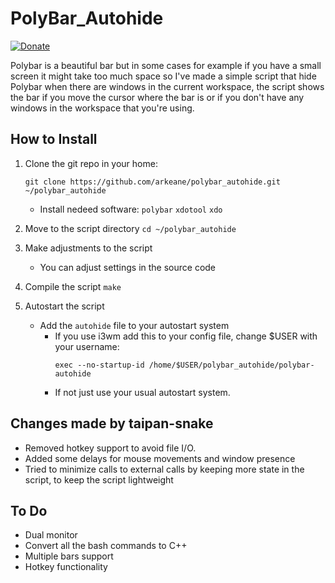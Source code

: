 # PolyBar_Autohide

[![Donate](https://img.shields.io/badge/Donate-PayPal-green.svg)](https://www.paypal.com/cgi-bin/webscr?cmd=_s-xclick&hosted_button_id=LZDKH4PL5Z3XN&source=url)

Polybar is a beautiful bar but in some cases for example if you have a small screen it might take too much space so I've made a simple script that hide Polybar when there are windows in the current workspace, the script shows the bar if you move the cursor where the bar is or if you don't have any windows in the workspace that you're using.

## How to Install
1. Clone the git repo in your home: 
     ```
     git clone https://github.com/arkeane/polybar_autohide.git ~/polybar_autohide
     ```
     - Install nedeed software: `polybar` `xdotool` `xdo`

2. Move to the script directory `cd ~/polybar_autohide`
     
3. Make adjustments to the script
     - You can adjust settings in the source code

4. Compile the script `make`

5. Autostart the script
     - Add the `autohide` file to your autostart system
          - If you use i3wm add this to your config file, change $USER with your username:
               ```
               exec --no-startup-id /home/$USER/polybar_autohide/polybar-autohide
               ```
          - If not just use your usual autostart system.

## Changes made by taipan-snake
- Removed hotkey support to avoid file I/O.
- Added some delays for mouse movements and window presence
- Tried to minimize calls to external calls by keeping more state in the script, to keep the script lightweight

## To Do
- Dual monitor
- Convert all the bash commands to C++
- Multiple bars support
- Hotkey functionality 
